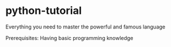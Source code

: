 # python-tutorial
Everything you need to master the powerful and famous language

Prerequisites: Having basic programming knowledge
